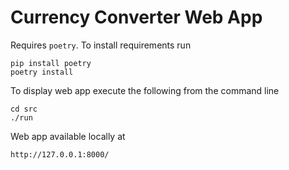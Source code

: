 # Currency Converter Web App

Requires ```poetry```. To install requirements run
```
pip install poetry
poetry install
```

To display web app execute the following from the command line
```
cd src
./run
```

Web app available locally at
```
http://127.0.0.1:8000/
```